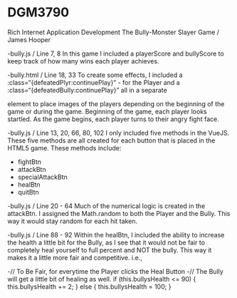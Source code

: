 # DGM3790
Rich Internet Application Development
The Bully-Monster Slayer Game / James Hooper

-bully.js / Line 7, 8
In this game I included a playerScore and bullyScore to keep track of how many wins each player achieves.

-bully.html / Line 18, 33
To create some effects, I included a :class=“{defeatedPlyr:continuePlay}” - for the Player and a :class=“{defeatedBully:continuePlay}” all in a separate <div> element to place images of the players depending on the beginning of the game or during the game. Beginning of the game, each player looks startled. As the game begins, each player turns to their angry fight face.

-bully.js / Line 13, 20, 66, 80, 102
I only included five methods in the VueJS. These five methods are all created for each button that is placed in the HTML5 game. These methods include:

- fightBtn
- attackBtn
- specialAttackBtn
- healBtn
- quitBtn

-bully.js / Line 20 - 64
Much of the numerical logic is created in the attackBtn. I assigned the Math.random to both the Player and the Bully. This way it would stay random for each hit taken.

-bully.js / Line 88 - 92
Within the healBtn, I included the ability to increase the health a little bit for the Bully, as I see that it would not be fair to completely heal yourself to full percent and NOT the bully. This way it makes it a little more fair and competitive. i.e.,

-// To Be Fair, for everytime the Player clicks the Heal Button
-// The Bully will get a little bit of healing as well.	
			if (this.bullysHealth <= 90) {
				this.bullysHealth += 2;
			} else {
				this.bullysHealth = 100;
			}
